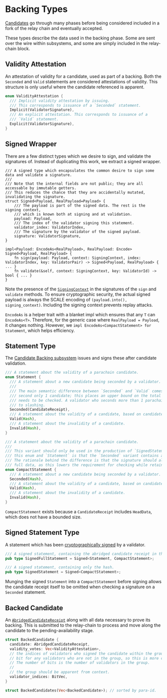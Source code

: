 # Backing Types

[Candidates](candidate.html) go through many phases before being considered included in a fork of the relay chain and eventually accepted.

These types describe the data used in the backing phase. Some are sent over the wire within subsystems, and some are simply included in the relay-chain block.

## Validity Attestation

An attestation of validity for a candidate, used as part of a backing. Both the `Seconded` and `Valid` statements are considered attestations of validity. This structure is only useful where the candidate referenced is apparent.

```rust
enum ValidityAttestation {
  /// Implicit validity attestation by issuing.
  /// This corresponds to issuance of a `Seconded` statement.
  Implicit(ValidatorSignature),
  /// An explicit attestation. This corresponds to issuance of a
  /// `Valid` statement.
  Explicit(ValidatorSignature),
}
```

## Signed Wrapper

There are a few distinct types which we desire to sign, and validate the signatures of. Instead of duplicating this work, we extract a signed wrapper.

```rust,ignore
/// A signed type which encapsulates the common desire to sign some data and validate a signature.
///
/// Note that the internal fields are not public; they are all accessable by immutable getters.
/// This reduces the chance that they are accidentally mutated, invalidating the signature.
struct Signed<Payload, RealPayload=Payload> {
    /// The payload is part of the signed data. The rest is the signing context,
    /// which is known both at signing and at validation.
    payload: Payload,
    /// The index of the validator signing this statement.
    validator_index: ValidatorIndex,
    /// The signature by the validator of the signed payload.
    signature: ValidatorSignature,
}

impl<Payload: EncodeAs<RealPayload>, RealPayload: Encode> Signed<Payload, RealPayload> {
    fn sign(payload: Payload, context: SigningContext, index: ValidatorIndex, key: ValidatorPair) -> Signed<Payload, RealPayload> { ... }
    fn validate(&self, context: SigningContext, key: ValidatorId) -> bool { ... }
}
```

Note the presence of the [`SigningContext`](../types/candidate.html#signing-context) in the signatures of the `sign` and `validate` methods. To ensure cryptographic security, the actual signed payload is always the SCALE encoding of `(payload.into(), signing_context)`. Including the signing context prevents replay attacks.

`EncodeAs` is a helper trait with a blanket impl which ensures that any `T` can `EncodeAs<T>`. Therefore, for the generic case where `RealPayload = Payload`, it changes nothing. However, we  `impl EncodeAs<CompactStatement> for Statement`, which helps efficiency.

## Statement Type

The [Candidate Backing subsystem](../node/backing/candidate-backing.html) issues and signs these after candidate validation.

```rust
/// A statement about the validity of a parachain candidate.
enum Statement {
  /// A statement about a new candidate being seconded by a validator. This is an implicit validity vote.
  ///
  /// The main semantic difference between `Seconded` and `Valid` comes from the fact that every validator may
  /// second only 1 candidate; this places an upper bound on the total number of candidates whose validity
  /// needs to be checked. A validator who seconds more than 1 parachain candidate per relay head is subject
  /// to slashing.
  Seconded(CandidateReceipt),
  /// A statement about the validity of a candidate, based on candidate's hash.
  Valid(Hash),
  /// A statement about the invalidity of a candidate.
  Invalid(Hash),
}

/// A statement about the validity of a parachain candidate.
///
/// This variant should only be used in the production of `SignedStatement`s. The only difference between
/// this enum and `Statement` is that the `Seconded` variant contains a `Hash` instead of a `CandidateReceipt`.
/// The rationale behind the difference is that the signature should always be on the hash instead of the
/// full data, as this lowers the requirement for checking while retaining necessary cryptographic properties
enum CompactStatement {
  /// A statement about a new candidate being seconded by a validator. This is an implicit validity vote.
  Seconded(Hash),
  /// A statement about the validity of a candidate, based on candidate's hash.
  Valid(Hash),
  /// A statement about the invalidity of a candidate.
  Invalid(Hash),
}
```

`CompactStatement` exists because a `CandidateReceipt` includes `HeadData`, which does not have a bounded size.

## Signed Statement Type

A statement which has been [cryptographically signed](#signed-wrapper) by a validator.

```rust
/// A signed statement, containing the abridged candidate receipt in the `Seconded` variant.
pub type SignedFullStatement = Signed<Statement, CompactStatement>;

/// A signed statement, containing only the hash.
pub type SignedStatement = Signed<CompactStatement>;
```

Munging the signed `Statement` into a `CompactStatement` before signing allows the candidate receipt itself to be omitted when checking a signature on a `Seconded` statement.

## Backed Candidate

An [`AbridgedCandidateReceipt`](candidate.html#abridgedcandidatereceipt) along with all data necessary to prove its backing. This is submitted to the relay-chain to process and move along the candidate to the pending-availability stage.

```rust
struct BackedCandidate {
  candidate: AbridgedCandidateReceipt,
  validity_votes: Vec<ValidityAttestation>,
  // the indices of validators who signed the candidate within the group. There is no need to include
  // bit for any validators who are not in the group, so this is more compact.
  // The number of bits is the number of validators in the group.
  //
  // the group should be apparent from context.
  validator_indices: BitVec,
}

struct BackedCandidates(Vec<BackedCandidate>); // sorted by para-id.
```
